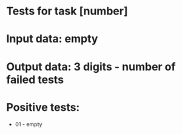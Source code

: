 # Tests for task [number]

# Input data: empty

# Output data: 3 digits - number of failed tests

# Positive tests:

- 01 - empty
